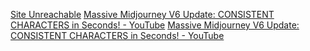 [Site Unreachable](https://youtu.be/Ct9vtG-YLbI)
[Massive Midjourney V6 Update: CONSISTENT CHARACTERS in Seconds! - YouTube](https://youtu.be/p-R8QsYtzn0?si=Qq8Ek-Zv1pPab6pC)
[Massive Midjourney V6 Update: CONSISTENT CHARACTERS in Seconds! - YouTube](https://youtu.be/p-R8QsYtzn0)